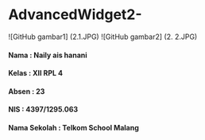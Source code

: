 # AdvancedWidget2-
![GitHub gambar1] (2.1.JPG)
![GitHub gambar2] (2. 2.JPG)
#### Nama : Naily ais hanani
#### Kelas : XII RPL 4
#### Absen : 23
#### NIS : 4397/1295.063
#### Nama Sekolah : Telkom School Malang
